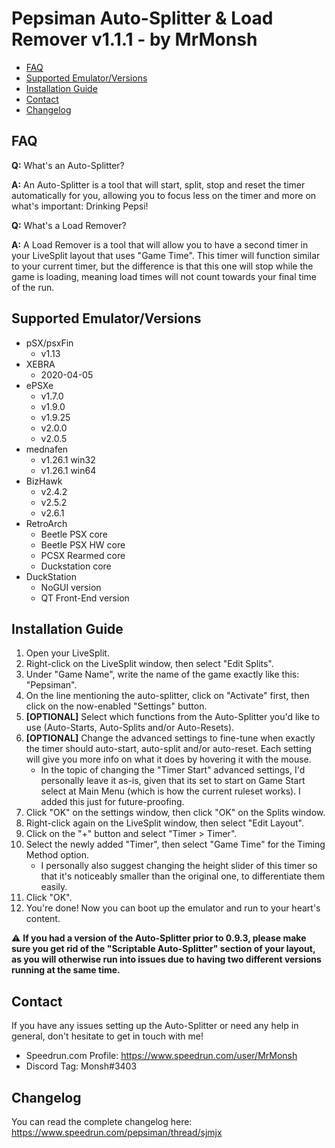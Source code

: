 # Pepsiman Auto-Splitter & Load Remover v1.1.1 - by MrMonsh

<!-- TOC depth:6 withLinks:1 updateOnSave:1 orderedList:0 -->

- [FAQ](#FAQ)
- [Supported Emulator/Versions](#supported-emulator/versions)
- [Installation Guide](#installation-guide)
- [Contact](#contact)
- [Changelog](#changelog)

<!-- /TOC -->

## FAQ

**Q:** What's an Auto-Splitter?

**A:** An Auto-Splitter is a tool that will start, split, stop and reset the timer automatically for you, allowing you to focus less on the timer and more on what's important: Drinking Pepsi!




**Q:** What's a Load Remover?

**A:** A Load Remover is a tool that will allow you to have a second timer in your LiveSplit layout that uses "Game Time". 
This timer will function similar to your current timer, but the difference is that this one will stop while the game is loading, meaning load times will not count towards your final time of the run.

## Supported Emulator/Versions

+ pSX/psxFin 
	+ v1.13
+ XEBRA 
	+ 2020-04-05
+ ePSXe 
	+ v1.7.0
	+ v1.9.0
	+ v1.9.25
	+ v2.0.0
	+ v2.0.5
+ mednafen 
	+ v1.26.1 win32
	+ v1.26.1 win64
+ BizHawk 
	+ v2.4.2
	+ v2.5.2
	+ v2.6.1
+ RetroArch 
	+ Beetle PSX core
	+ Beetle PSX HW core
	+ PCSX Rearmed core
	+ Duckstation core
+ DuckStation
	+ NoGUI version
	+ QT Front-End version

## Installation Guide

1. Open your LiveSplit.
2. Right-click on the LiveSplit window, then select "Edit Splits".
3. Under "Game Name", write the name of the game exactly like this: "Pepsiman".
4. On the line mentioning the auto-splitter, click on "Activate" first, then click on the now-enabled "Settings" button.
5. **[OPTIONAL]** Select which functions from the Auto-Splitter you'd like to use (Auto-Starts, Auto-Splits and/or Auto-Resets). 
6. **[OPTIONAL]** Change the advanced settings to fine-tune when exactly the timer should auto-start, auto-split and/or auto-reset. Each setting will give you more info on what it does by hovering it with the mouse.
	+ In the topic of changing the "Timer Start" advanced settings, I'd personally leave it as-is, given that its set to start on Game Start select at Main Menu (which is how the current ruleset works). I added this just for future-proofing.
7. Click "OK" on the settings window, then click "OK" on the Splits window.
8. Right-click again on the LiveSplit window, then select "Edit Layout".
9. Click on the "+" button and select "Timer > Timer".
10. Select the newly added "Timer", then select "Game Time" for the Timing Method option.
	+ I personally also suggest changing the height slider of this timer so that it's noticeably smaller than the original one, to differentiate them easily.
11. Click "OK".
12. You're done! Now you can boot up the emulator and run to your heart's content.

⚠️ **If you had a version of the Auto-Splitter prior to 0.9.3, please make sure you get rid of the "Scriptable Auto-Splitter" section of your layout, as you will otherwise run into issues due to having two different versions running at the same time.**

## Contact

If you have any issues setting up the Auto-Splitter or need any help in general, don't hesitate to get in touch with me!
+ Speedrun.com Profile: https://www.speedrun.com/user/MrMonsh
+ Discord Tag: Monsh#3403

## Changelog

You can read the complete changelog here: https://www.speedrun.com/pepsiman/thread/sjmjx
